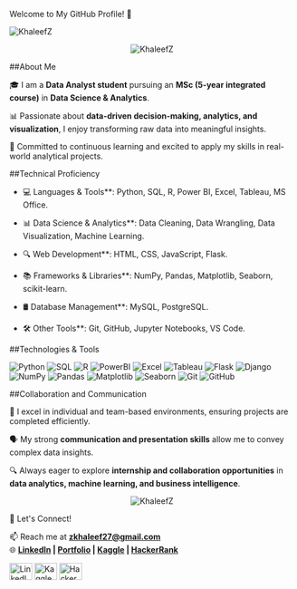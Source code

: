 
Welcome to My GitHub Profile! 👋  

<img src="https://komarev.com/ghpvc/?username=KhaleefZ&label=Profile%20views&color=0e75b6&style=flat" alt="KhaleefZ" />  

<p align="center">
  <img align="center" src="https://github-readme-stats.vercel.app/api?username=KhaleefZ&show_icons=true&theme=radical" alt="KhaleefZ" />
</p>


##About Me  

🎓 I am a **Data Analyst student** pursuing an **MSc (5-year integrated course)** in **Data Science & Analytics**.

📊 Passionate about **data-driven decision-making, analytics, and visualization**, I enjoy transforming raw data into meaningful insights.  

🚀 Committed to continuous learning and excited to apply my skills in real-world analytical projects.  


##Technical Proficiency  

- 💻 Languages & Tools**: Python, SQL, R, Power BI, Excel, Tableau, MS Office.
  
- 📊 Data Science & Analytics**: Data Cleaning, Data Wrangling, Data Visualization, Machine Learning.
  
- 🔍 Web Development**: HTML, CSS, JavaScript, Flask.
    
- 📚 Frameworks & Libraries**: NumPy, Pandas, Matplotlib, Seaborn, scikit-learn.
    
- 🛢️ Database Management**: MySQL, PostgreSQL.
  
- 🛠️ Other Tools**: Git, GitHub, Jupyter Notebooks, VS Code.  

 ##Technologies & Tools  

![Python](https://img.shields.io/badge/-Python-3776AB?style=for-the-badge&logo=python&logoColor=white)
![SQL](https://img.shields.io/badge/-SQL-4479A1?style=for-the-badge&logo=postgresql&logoColor=white)
![R](https://img.shields.io/badge/-R-276DC3?style=for-the-badge&logo=r&logoColor=white)
![PowerBI](https://img.shields.io/badge/-PowerBI-F2C811?style=for-the-badge&logo=powerbi&logoColor=black)
![Excel](https://img.shields.io/badge/-Excel-217346?style=for-the-badge&logo=microsoft-excel&logoColor=white)
![Tableau](https://img.shields.io/badge/-Tableau-E97627?style=for-the-badge&logo=tableau&logoColor=white)
![Flask](https://img.shields.io/badge/-Flask-000000?style=for-the-badge&logo=flask&logoColor=white)
![Django](https://img.shields.io/badge/-Django-092E20?style=for-the-badge&logo=django&logoColor=white)
![NumPy](https://img.shields.io/badge/-NumPy-013243?style=for-the-badge&logo=numpy&logoColor=white)
![Pandas](https://img.shields.io/badge/-Pandas-150458?style=for-the-badge&logo=pandas&logoColor=white)
![Matplotlib](https://img.shields.io/badge/-Matplotlib-3776AB?style=for-the-badge&logo=matplotlib&logoColor=white)
![Seaborn](https://img.shields.io/badge/-Seaborn-3776AB?style=for-the-badge&logo=seaborn&logoColor=white)
![Git](https://img.shields.io/badge/-Git-F05032?style=for-the-badge&logo=git&logoColor=white)
![GitHub](https://img.shields.io/badge/-GitHub-181717?style=for-the-badge&logo=github&logoColor=white)  



##Collaboration and Communication  


🤝 I excel in individual and team-based environments, ensuring projects are completed efficiently.  

🗣️ My strong **communication and presentation skills** allow me to convey complex data insights.  

🔍 Always eager to explore **internship and collaboration opportunities** in **data analytics, machine learning, and business intelligence**.  

<p align="center">
  <img src="https://github-readme-stats.vercel.app/api/top-langs?username=KhaleefZ&show_icons=true&layout=compact&theme=radical" alt="KhaleefZ" />
</p>




🚀 Let's Connect!  

📫 Reach me at **zkhaleef27@gmail.com**  
🌐 **[LinkedIn](#) | [Portfolio](#) | [Kaggle](#) | [HackerRank](#)**  

<p align="left">
<a href="https://www.linkedin.com/in/khaleef-z" target="blank"><img align="center" src="https://raw.githubusercontent.com/rahuldkjain/github-profile-readme-generator/master/src/images/icons/Social/linked-in-alt.svg" alt="LinkedIn" height="30" width="40" /></a>
<a href="https://https://www.kaggle.com/zkhaleef" target="blank"><img align="center" src="https://raw.githubusercontent.com/rahuldkjain/github-profile-readme-generator/master/src/images/icons/Social/kaggle.svg" alt="Kaggle" height="30" width="40" /></a>
<a href="https://https://www.hackerrank.com/profile/h71762133026" target="blank"><img align="center" src="https://raw.githubusercontent.com/rahuldkjain/github-profile-readme-generator/master/src/images/icons/Social/hackerrank.svg" alt="HackerRank" height="30" width="40" /></a>
</p>  
